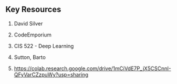 ## Key Resources

1) David Silver

2) CodeEmporium

3) CIS 522 - Deep Learning

4) Sutton, Barto

5) https://colab.research.google.com/drive/1mCiVdE7P_jX5CSCnnI-QFyVarCZzpuWy?usp=sharing